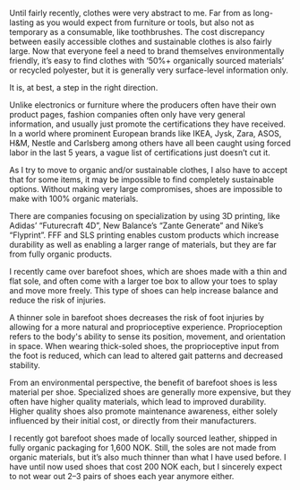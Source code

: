 Until fairly recently, clothes were very abstract to me. Far from as long-lasting as you would expect from furniture or tools, but also not as temporary as a consumable, like toothbrushes. The cost discrepancy between easily accessible clothes and sustainable clothes is also fairly large. Now that everyone feel a need to brand themselves environmentally friendly, it’s easy to find clothes with ‘50%+ organically sourced materials’ or recycled polyester, but it is generally very surface-level information only.

It is, at best, a step in the right direction.

Unlike electronics or furniture where the producers often have their own product pages, fashion companies often only have very general information, and usually just promote the certifications they have received. In a world where prominent European brands like IKEA, Jysk, Zara, ASOS, H&M, Nestle and Carlsberg among others have all been caught using forced labor in the last 5 years, a vague list of certifications just doesn’t cut it.

As I try to move to organic and/or sustainable clothes, I also have to accept that for some items, it may be impossible to find completely sustainable options. Without making very large compromises, shoes are impossible to make with 100% organic materials.

There are companies focusing on specialization by using 3D printing, like Adidas’ “Futurecraft 4D”, New Balance’s “Zante Generate” and Nike’s “Flyprint”. FFF and SLS printing enables custom products which increase durability as well as enabling a larger range of materials, but they are far from fully organic products.

I recently came over barefoot shoes, which are shoes made with a thin and flat sole, and often come with a larger toe box to allow your toes to splay and move more freely. This type of shoes can help increase balance and reduce the risk of injuries.

A thinner sole in barefoot shoes decreases the risk of foot injuries by allowing for a more natural and proprioceptive experience. Proprioception refers to the body's ability to sense its position, movement, and orientation in space. When wearing thick-soled shoes, the proprioceptive input from the foot is reduced, which can lead to altered gait patterns and decreased stability.

From an environmental perspective, the benefit of barefoot shoes is less material per shoe. Specialized shoes are generally more expensive, but they often have higher quality materials, which lead to improved durability. Higher quality shoes also promote maintenance awareness, either solely influenced by their initial cost, or directly from their manufacturers.

I recently got barefoot shoes made of locally sourced leather, shipped in fully organic packaging for 1,600 NOK. Still, the soles are not made from organic materials, but it’s also much thinner than what I have used before. I have until now used shoes that cost 200 NOK each, but I sincerely expect to not wear out 2–3 pairs of shoes each year anymore either.